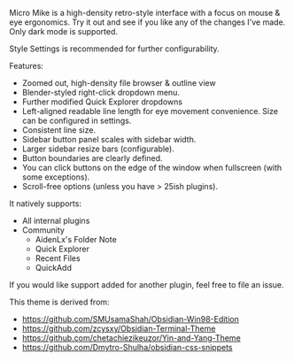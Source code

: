 Micro Mike is a high-density retro-style interface with a focus on mouse & eye ergonomics. Try it out and see if you like any of the changes I've made. Only dark mode is supported.

Style Settings is recommended for further configurability. 

Features:
* Zoomed out, high-density file browser & outline view
* Blender-styled right-click dropdown menu.
* Further modified Quick Explorer dropdowns
* Left-aligned readable line length for eye movement convenience. Size can be configured in settings.
* Consistent line size.
* Sidebar button panel scales with sidebar width.
* Larger sidebar resize bars (configurable).
* Button boundaries are clearly defined.
* You can click buttons on the edge of the window when fullscreen (with some exceptions).
* Scroll-free options (unless you have > 25ish plugins).

It natively supports:
* All internal plugins
* Community
	* AidenLx's Folder Note
	* Quick Explorer
	* Recent Files
	* QuickAdd

If you would like support added for another plugin, feel free to file an issue. 

This theme is derived from:
* https://github.com/SMUsamaShah/Obsidian-Win98-Edition
* https://github.com/zcysxy/Obsidian-Terminal-Theme
* https://github.com/chetachiezikeuzor/Yin-and-Yang-Theme
* https://github.com/Dmytro-Shulha/obsidian-css-snippets

